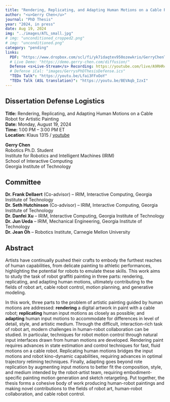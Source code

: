 ```yaml
---
title: "Rendering, Replicating, and Adapting Human Motions on a Cable Robot for Artistic Painting"
author: "<u>Gerry Chen</u>"
journal: "PhD Thesis"
year: "2024, in press"
date: Aug 19, 2024
img: "../images/ATL_small.jpg"
# img: "unconditioned_cropped2.png"
# img: "unconditioned.png"
category: "pending"
links:
  PDF: "https://www.dropbox.com/scl/fi/yk7idaqtev950ozewkrio/GerryChenThesis.pdf?rlkey=b645kmgbb9bqpyhel6b80y1do&dl=1"
  # Live Demo: "https://demo.gerry-chen.com/diffusion/"
  Defense <s>Live-Stream</s> Recording: https://youtube.com/live/A9RHRchK8m4?feature=share
  # Defense iCal: "images/GerrysPhDThesisDefense.ics"
  "TEDx Talk": "https://youtu.be/Lfai3FFxOoY"
  "TEDx Talk (ASL translation)": "https://youtu.be/BEVAqb_IzxI"
---
```


## Dissertation Defense Logistics

**Title:** Rendering, Replicating, and Adapting Human Motions on a Cable Robot for Artistic Painting  
**Date:** Monday, August 19, 2024  
**Time:** 1:00 PM – 3:00 PM ET  
**Location:** Klaus 1315 / [youtube](https://youtube.com/live/A9RHRchK8m4?feature=share)

**Gerry Chen**  
Robotics Ph.D. Student  
Institute for Robotics and Intelligent Machines (IRIM)  
School of Interactive Computing  
Georgia Institute of Technology

## Committee

**Dr. Frank Dellaert** (Co-advisor) – IRIM, Interactive Computing, Georgia Institute of Technology  
**Dr. Seth Hutchinson** (Co-advisor) – IRIM, Interactive Computing, Georgia Institute of Technology  
**Dr. Danfei Xu** – IRIM, Interactive Computing, Georgia Institute of Technology  
**Dr. Jun Ueda** – IRIM, Mechanical Engineering, Georgia Institute of Technology  
**Dr. Jean Oh** – Robotics Institute, Carnegie Mellon University

## Abstract

Artists have continually pushed their crafts to embody the furthest reaches of human capabilities, from delicate painting to athletic performances, highlighting the potential for robots to emulate these skills. This work aims to study the task of robot graffiti painting in three parts: rendering, replicating, and adapting human motions, ultimately contributing to the fields of robot art, cable robot control, motion planning, and generative modeling.

In this work, three parts to the problem of artistic painting guided by human motions are addressed: **rendering** a digital artwork in paint with a cable robot; **replicating** human input motions as closely as possible; and **adapting** human input motions to accommodate for differences in level of detail, style, and artistic medium. Through the difficult, interaction-rich task of robot art, modern challenges in human-robot collaboration can be studied. In particular, techniques for robot motion control through natural input interfaces drawn from human motions are developed. Rendering paint requires advances in state estimation and control techniques for fast, fluid motions on a cable robot. Replicating human motions bridges the input motions and robot kino-dynamic capabilities, requiring advances in optimal trajectory retiming techniques. Finally, adapting goes beyond rote replication by augmenting input motions to better fit the composition, style, and medium intended by the robot-artist team, requiring embodiment-specific painting motion generation and sketch retargeting. Put together, the thesis forms a cohesive body of work producing human-robot paintings and making novel contributions to the fields of robot art, human-robot collaboration, and cable robot control.
